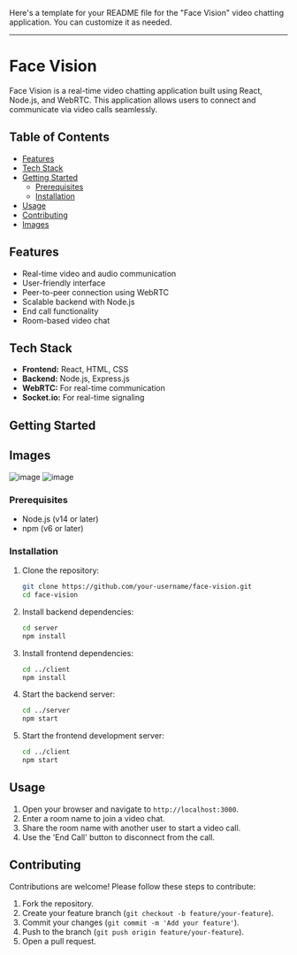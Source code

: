 Here's a template for your README file for the "Face Vision" video chatting application. You can customize it as needed.

---

# Face Vision

Face Vision is a real-time video chatting application built using React, Node.js, and WebRTC. This application allows users to connect and communicate via video calls seamlessly.

## Table of Contents
- [Features](#features)
- [Tech Stack](#tech-stack)
- [Getting Started](#getting-started)
  - [Prerequisites](#prerequisites)
  - [Installation](#installation)
- [Usage](#usage)
- [Contributing](#contributing)
- [Images](#images)


## Features
- Real-time video and audio communication
- User-friendly interface
- Peer-to-peer connection using WebRTC
- Scalable backend with Node.js
- End call functionality
- Room-based video chat

## Tech Stack
- **Frontend:** React, HTML, CSS
- **Backend:** Node.js, Express.js
- **WebRTC:** For real-time communication
- **Socket.io:** For real-time signaling

## Getting Started
## Images 
![image](https://github.com/user-attachments/assets/0d3125ef-0b31-405a-9e10-0f9b1fe0148e)
![image](https://github.com/user-attachments/assets/ecbe4320-fdbb-4654-a934-adedca49f634)




### Prerequisites
- Node.js (v14 or later)
- npm (v6 or later)

### Installation
1. Clone the repository:
    ```sh
    git clone https://github.com/your-username/face-vision.git
    cd face-vision
    ```

2. Install backend dependencies:
    ```sh
    cd server
    npm install
    ```

3. Install frontend dependencies:
    ```sh
    cd ../client
    npm install
    ```

4. Start the backend server:
    ```sh
    cd ../server
    npm start
    ```

5. Start the frontend development server:
    ```sh
    cd ../client
    npm start
    ```

## Usage
1. Open your browser and navigate to `http://localhost:3000`.
2. Enter a room name to join a video chat.
3. Share the room name with another user to start a video call.
4. Use the 'End Call' button to disconnect from the call.

## Contributing
Contributions are welcome! Please follow these steps to contribute:
1. Fork the repository.
2. Create your feature branch (`git checkout -b feature/your-feature`).
3. Commit your changes (`git commit -m 'Add your feature'`).
4. Push to the branch (`git push origin feature/your-feature`).
5. Open a pull request.
